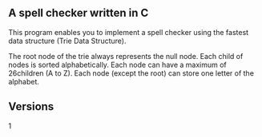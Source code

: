 

A spell checker written in C
--------


This program enables you to implement a spell checker using the fastest data structure (Trie Data Structure).

The root node of the trie always represents the null node.
Each child of nodes is sorted alphabetically.
Each node can have a maximum of 26children (A to Z).
Each node (except the root) can store one letter of the alphabet.



Versions
--------

1




